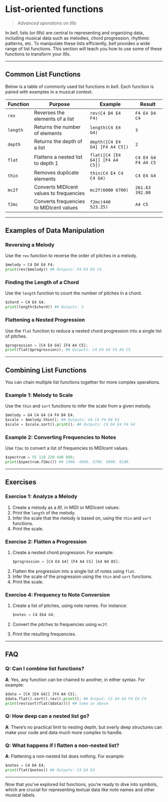 # List-oriented functions

> _Advanced operations on lllls_

In _bell_, lists (or _lllls_) are central to representing and organizing data, including musical data such as melodies, chord progression, rhythmic patterns, etc. To manipulate these lists efficiently, _bell_ provides a wide range of list functions. This section will teach you how to use some of these functions to transform your _lllls_.

---

## Common List Functions

Below is a table of commonly used list functions in _bell_. Each function is paired with examples in a musical context.

| Function | Purpose                                 | Example                         | Result              |
| -------- | --------------------------------------- | ------------------------------- | ------------------- |
| `rev`    | Reverses the elements of a list         | `rev(C4 D4 E4 F4)`              | `F4 E4 D4 C4`       |
| `length` | Returns the number of elements          | `length(C4 E4 G4)`              | `3`                 |
| `depth`  | Returns the depth of a list             | `depth([C4 E4 G4] [F4 A4 C5])`  | `2`                 |
| `flat`   | Flattens a nested list to depth 1       | `flat([C4 [E4 G4]] [F4 A4 C5])` | `C4 E4 G4 F4 A4 C5` |
| `thin`   | Removes duplicate elements              | `thin(C4 E4 C4 C4 G4)`          | `C4 E4 G4`          |
| `mc2f`   | Converts MIDIcent values to frequencies | `mc2f(6000 6700)`               | `261.63 392.00`     |
| `f2mc`   | Converts frequencies to MIDIcent values | `f2mc(440 523.25)`              | `A4 C5`             |

---

## Examples of Data Manipulation

### Reversing a Melody

Use the `rev` function to reverse the order of pitches in a melody.

```py
$melody = C4 D4 E4 F4;
print(rev($melody)) ## Outputs: F4 E4 D4 C4
```

### Finding the Length of a Chord

Use the `length` function to count the number of pitches in a chord.

```py
$chord = C4 E4 G4;
print(length($chord)) ## Outputs: 3
```

### Flattening a Nested Progression

Use the `flat` function to reduce a nested chord progression into a single list of pitches.

```py
$progression = [C4 E4 G4] [F4 A4 C5];
print(flat($progression)); ## Outputs: C4 E4 G4 F4 A4 C5
```

---

## Combining List Functions

You can chain multiple list functions together for more complex operations.

### Example 1: Melody to Scale

Use the `thin` and `sort` functions to infer the scale from a given melody.

```py
$melody = G4 C4 G4 C4 F4 D4 E4;
$scale = $melody.thin(); ## Outputs: G4 C4 F4 D4 E4
$scale = $scale.sort().print(); ## Outputs: C4 D4 E4 F4 G4
```

### Example 2: Converting Frequencies to Notes

Use `f2mc` to convert a list of frequencies to MIDIcent values.

```py
$spectrum = 55 110 220 440 880;
print($spectrum.f2mc()) ## 3300. 4500. 5700. 6900. 8100.
```

---

## Exercises

### Exercise 1: Analyze a Melody

1. Create a melody as a _llll_, in MIDI or MIDIcent values:
2. Print the `length` of the melody.
3. Infer the scale that the melody is based on, using the `thin` and `sort` functions.
4. Print the scale.

### Exercise 2: Flatten a Progression

1. Create a nested chord progression. For example:
   ```py
   $progression = [C4 E4 G4] [F4 A4 C5] [G4 B4 D5];
   ```
2. Flatten the progression into a single list of notes using `flat`.
3. Infer the scale of the progression using the `thin` and `sort` functions.
4. Print the scale.

### Exercise 4: Frequency to Note Conversion

1. Create a list of pitches, using note names. For instance:

   ```py
   $notes = C4 Eb4 G4;
   ```

2. Convert the pitches to frequencies using `mc2f`.
3. Print the resulting frequencies.

---

## FAQ

### Q: Can I combine list functions?

**A**: Yes, any function can be chained to another, in either syntax. For example:

```py
$data = [C4 [E4 G4]] [F4 A4 C5];
$data.flat().sort().rev().print(); ## Output: C5 A4 G4 F4 E4 C4
print(rev(sort(flat($data)))) ## Same as above
```

### Q: How deep can a nested list go?

**A**: There’s no practical limit to nesting depth, but overly deep structures can make your code and data much more complex to handle.

### Q: What happens if I flatten a non-nested list?

**A**: Flattening a non-nested list does nothing. For example:

```py
$notes = C4 D4 E4;
print(flat($notes)) ## Outputs: C4 D4 E4
```

---

Now that you’ve explored list functions, you’re ready to dive into symbols, which are crucial for representing textual data like note names and other musical labels.
